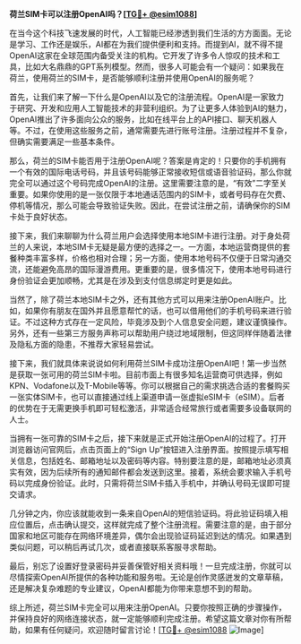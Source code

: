 **荷兰SIM卡可以注册OpenAI吗？[[TG💪+ @esim1088](https://t.me/s/esim1088)]**

在当今这个科技飞速发展的时代，人工智能已经渗透到我们生活的方方面面。无论是学习、工作还是娱乐，AI都在为我们提供便利和支持。而提到AI，就不得不提OpenAI这家在全球范围内备受关注的机构。它开发了许多令人惊叹的技术和工具，比如大名鼎鼎的GPT系列模型。然而，很多人可能会有一个疑问：如果我在荷兰，使用荷兰的SIM卡，是否能够顺利注册并使用OpenAI的服务呢？

首先，让我们来了解一下什么是OpenAI以及它的注册流程。OpenAI是一家致力于研究、开发和应用人工智能技术的非营利组织。为了让更多人体验到AI的魅力，OpenAI推出了许多面向公众的服务，比如在线平台上的API接口、聊天机器人等。不过，在使用这些服务之前，通常需要先进行账号注册。注册过程并不复杂，但确实需要满足一些基本条件。

那么，荷兰的SIM卡能否用于注册OpenAI呢？答案是肯定的！只要你的手机拥有一个有效的国际电话号码，并且该号码能够正常接收短信或语音验证码，那么你就完全可以通过这个号码完成OpenAI的注册。这里需要注意的是，“有效”二字至关重要。如果你使用的是一张仅限于本地通话范围内的SIM卡，或者号码存在欠费、停机等情况，那么可能会导致验证失败。因此，在尝试注册之前，请确保你的SIM卡处于良好状态。

接下来，我们来聊聊为什么荷兰用户会选择使用本地SIM卡进行注册。对于身处荷兰的人来说，本地SIM卡无疑是最方便的选择之一。一方面，本地运营商提供的套餐种类丰富多样，价格也相对合理；另一方面，使用本地号码不仅便于日常沟通交流，还能避免高昂的国际漫游费用。更重要的是，很多情况下，使用本地号码进行身份验证会更加顺畅，尤其是在涉及到支付信息绑定时更是如此。

当然了，除了荷兰本地SIM卡之外，还有其他方式可以用来注册OpenAI账户。比如，如果你有朋友在国外并且愿意帮忙的话，也可以借用他们的手机号码来进行验证。不过这种方式存在一定风险，毕竟涉及到个人信息安全问题，建议谨慎操作。另外，还有一些第三方服务声称可以帮助用户绕过地域限制，但这同样伴随着法律及隐私方面的隐患，不推荐大家轻易尝试。

接下来，我们就具体来说说如何利用荷兰SIM卡成功注册OpenAI吧！第一步当然是获取一张可用的荷兰SIM卡啦。目前市面上有很多知名运营商可供选择，例如KPN、Vodafone以及T-Mobile等等。你可以根据自己的需求挑选合适的套餐购买一张实体SIM卡，也可以直接通过线上渠道申请一张虚拟eSIM卡（eSIM）。后者的优势在于无需更换手机即可轻松激活，非常适合经常旅行或者需要多设备联网的人士。

当拥有一张可靠的SIM卡之后，接下来就是正式开始注册OpenAI的过程了。打开浏览器访问官网后，点击页面上的“Sign Up”按钮进入注册界面。按照提示填写相关信息，包括姓名、邮箱地址以及密码等内容。特别要注意的是，邮箱地址必须真实有效，因为后续所有的通知邮件都会发送到这里。接着，系统会要求输入手机号码以完成身份验证。此时，只需将荷兰SIM卡插入手机中，并确认号码无误即可提交请求。

几分钟之内，你应该就能收到一条来自OpenAI的短信验证码。将此验证码填入相应位置后，点击确认提交，这样就完成了整个注册流程。需要注意的是，由于部分国家和地区可能存在网络环境差异，偶尔会出现验证码延迟到达的情况。如果遇到类似问题，可以稍后再试几次，或者直接联系客服寻求帮助。

最后，别忘了设置好登录密码并妥善保管好相关资料哦！一旦完成注册，你就可以尽情探索OpenAI所提供的各种功能和服务啦。无论是创作灵感迸发的文章草稿，还是解决复杂难题的专业建议，OpenAI都能为你带来意想不到的帮助。

综上所述，荷兰SIM卡完全可以用来注册OpenAI。只要你按照正确的步骤操作，并保持良好的网络连接状态，就一定能够顺利完成注册。希望这篇文章对你有所帮助，如果有任何疑问，欢迎随时留言讨论！[[TG💪+ @esim1088](https://t.me/s/esim1088) ![Image](https://i.postimg.cc/4NQfJmqS/Snipaste-2025-05-13-00-14-12.png)]